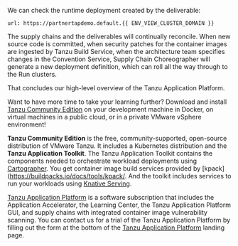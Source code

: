 We can check the runtime deployment created by the deliverable:

```dashboard:open-url
url: https://partnertapdemo.default.{{ ENV_VIEW_CLUSTER_DOMAIN }}
```

The supply chains and the deliverables will continually reconcile. When new source code is committed, when security patches for the container images are ingested by Tanzu Build Service, when the architecture team specifies changes in the Convention Service, Supply Chain Choreographer will generate a new deployment definition, which can roll all the way through to the Run clusters.

That concludes our high-level overview of the Tanzu Application Platform.

Want to have more time to take your learning further?  Download and install [Tanzu Community Edition](https://tanzu.vmware.com/tanzu/community) on your development machine in Docker, on virtual machines in a public cloud, or in a private VMware vSphere environment! 

**Tanzu Community Edition** is the free, community-supported, open-source distribution of VMware Tanzu.  It includes a Kubernetes distribution and the **Tanzu Application Toolkit**.  The Tanzu Application Toolkit contains the components needed to orchestrate workload deployments using [Cartographer](https://github.com/vmware-tanzu/cartographer).  You get container image build services provided by [kpack](https://buildpacks.io/docs/tools/kpack/.  And the toolkit includes services to run your workloads using [Knative Serving](https://knative.dev/docs/serving/).

[Tanzu Application Platform](https://tanzu.vmware.com/application-platform) is a software subscription that includes the Application Accelerator, the Learning Center, the Tanzu Application Platform GUI, and  supply chains with integrated container image vulnerability scanning.  You can contact us for a trial of the Tanzu Application Platform by filling out the form at the bottom of the [Tanzu Application Platform](https://tanzu.vmware.com/application-platform) landing page.